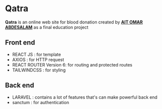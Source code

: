 # Qatra

**Qatra** is an online web site for blood donation created by **[AIT OMAR ABDESALAM](https://github.com/ABDESSSALAM)** as a final education project


## Front end

 - REACT JS : for template
 - AXIOS : for HTTP request
 - REACT ROUTER Version 6: for routing and protected routes
 - TAILWINDCSS : for styling

## Back end

 - LARAVEL :   contains a lot of features that's can make powerful back end
 - sanctum : for authentication
